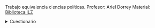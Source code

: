 Trabajo equivalencia ciencias políticas.
Profesor: Ariel Dorrey
Material: [Biblioteca ILZ](https://onedrive.live.com/?id=3CFD2EA5FD82A3BD%215519&cid=3CFD2EA5FD82A3BD&redeem=aHR0cHM6Ly8xZHJ2Lm1zL3UvcyFBcjJqZ3YybEx2MDhxZ3F0YXh0TjBMbUpRUmpBP2U9amJCMGNn)
<details>
    <summary>Cuestionario</summary>
1 ¿QUE ES LA POLITICA?

2 ¿DE DONDE PROVIENE EL TERMINO POLITICA?

3 ¿COMO ERAN LOS SISTEMAS DE GOBIERNO EN LA ANTIGUEDAD?

4 ¿QUE ERA UNA ASAMBLEA?

5 ¿A QUE TIPOS DE PRACTICAS ALUDE EL TERMINO POLITIQUE?

6 ¿DE QUE SE ENCARGA LA CIENCIA POLITICA?

7 ¿POR QUE LA CIENCIA POLITICA ES UNA ACTIVIDAD SOCIAL POR EXCELENCIA?

8 EXPLIQUE QUE DICE ARISTOTELES SOBRE LOS SERES HUMANOS

9 ¿PUEDE CONSIDERARSE UN SER HUMANO AL MARGEN DE LA POLITICA? ¿POR QUE?

10 ¿QUE AFIRMA HANNAH ARENDTDE LA POLITICA?

11 ¿PARA QUE SIRVE LA POLITICA?

12 ¿ QUE SE ENTIENDE POR BIEN COMUN?

13 ¿QUE RELACIONES PUEDEN ESTABLECERSE ENTRE LOS CONFLICTOS, LA POLITICA, Y EL BIEN COMUN?

14¿QUE ES LA DIMENSION SOCIAL DEL PODER?

15 ¿Cuáles FUERON LAS CARACTERISTICAS DEL SISTEMA POLITICO Y SOCIAL DE LA EDAD MEDIA?

16¿Cuáles FUERON LAS CONSECUENCIAS DE LA CRISIS DEL FEUDALISMO?

17¿A QUE SE LLAMA ESTADO ABSOLUTISTA? ¿Cuáles SON SUS RASGOS DISTINTIVOS?

18¿A QUE SE LLAMA ESTADO-NACION?

19 ¿A QUE SE LLAMA CONTRACTUALISMO?

20 ¿CUALES FUERON LAS PRINCIPALES CARACTERISTICAS DEL ESTADO LIBERAL EN LA ARGENTINA ENTRE 1862 Y 1880?

21 ¿QUE RASGOS CARACTERIZARON EL ESTADO LIBERAL OLIGARQUICO EN ARGENTINA ENTRE 1880 Y 1916?

22 ¿QUE CAMBIOS APORTO EL ESTADO LIBERAL DEMOCRATICO EN LA ARGENTINA ENTRE 1916 Y 1930?

23 ¿Qué ES UN ESTADO TOTALITARIO Y CUALES SON SUS EJEMPLOS CARACTERISTICOS EN EL MUNDO?

24 ¿Cómo CARACTERIZA O'DONNELL EL ESTADO BUROCRATICO-AUTORITARIO ENTRE 1966-1973?

25 ¿COMO SE EXPLICAN LAS CRISIS DEL ESTADO DE BIENESTAR Y LA FORMACION DEL ESTADO NEOLIBERAL?

26 ¿Cuáles FUERON LOS RASGOS Y LAS CONSECUENCIAS DE LOS GOLPES DE ESTADO EN LA ARGENTINA DURANTE EL SIGLO XX?
<\details>


1.  La politica es la actividad de gestionar, de forma grupal o de forma individual, las desiciones que se toman sobre como ordenar una sociedad, que normas deben tener y de como resolver los conflictos de intereses dentro de ella, velando por el bien común de los diferentes sectores.

2. Politica es un termino que proviene de "La Polis" que significa ciudad, que en la antigua Grecia era donde se administraban los asuntos sociales y economicos. Si bien ya existian practicas politicas previo a esto, su estudio y practica se formalizó aqui con Platón y Aristoteles, con obras como La Republica y La Politica, respectivamente.

3. En la antiguedad el sistema de gobierno predominante era la monarquia, que concentraba el poder en un rey y tomaba las desiciones el mismo, a su vez siendo asesorado por consejeros sabios.
    - **Monarquia**: el poder lo tenía una sola persona, el monarca o rey, que normalmente obtenia este titulo por herencia. 
    - **Oligarquía**: el poder recaía en un pequeño grupo de individuos, normalmente de la elite o ricos. 
    - **Tiranía**: es el regimen de una persona que toma el poder de forma ilegitima, usualmente a travez del uso de la fuerza.
    - **Teocracia**: El gobierno era ejercido por lideres religiosos quienes representaban la voluntad de dios.
    - **Imperio**: El poder recae en un emperador quien gobierna un extenso territorio de distintos pueblos, a menudo mantenido mediante la conquista.
    - **Aristocracia**: El gobierno recaía en la clase privilegiada, la nombreza y se basaba en el linaje y la educación.
    - **Democracia**: Aqui el poder recae al pueblo quienes toman las desiciones ellos mismos o eligiendo a representantes.
    - **Republica**: El pueblo elige a sus representantes y estos mismos tienen un poder limitado por un marco legal o una constitución.


4. Una asamblea era una experiencia de gobierno en la antigua Grecia que juntaba unos cuantos ciudadanos varones mayores de 18 quienes se juntaban a realizar la toma de desiciones acerca de los asuntos de la polis, siendo estas la base de la democracia ateniense, ya que les permitia a sus ciudadanos ejercer de forma directa el gobierno, no a traves de representantes.

5. El termino politike, o arte de la politica, alude a las practicas de presentar alternativas distintas a las problematicas, buscar consensos o acuerdos y adoptar mecanismos o sistemas para decidir colectivamente.
6. Las ciencias politicas es una diciplina que tiene como objeto de estudio la politica misma, quienes ejercen esta ciencia se denominan politologos. Se estudia el gobierno y sus sistemas, como evolucionaron a lo largo del tiempo, el poder y como se consigue. 

7. La politica es una actividad social por excelencia porque hacer politica es participar de la vida en comun, y le permite a uno tomar un compromiso con si mismo y con el otro para resolver problemas que los afligen.

8. Aristoteles consideraba al ser humano como un animal politico(zoom politikon), planteaba como nuestra primera e inevitable union social era la familia, resultado de nuestra necesidad de subsistir, pero que luego por consiguiente se formaba una aldea o pueblo como una agrupacion necesaria para satisfacer las necesidades de todos que de forma individual los grupos familiares no podrian conseguir por separado. Esto culminaba finalmente en la polis o ciudad estado, cuyo fin ya no es la subsistencia sino llegar a la felicidad y plenitud de sus miembros.

9. En la linea de pensamiento de aristoteles el ser humano no se puede considerar al margen de la politica porque su caracter politico se fundamenta en su capacidad del lenguaje, lo que nos permite la capacidad de hablar y escuchar, proponer y argumentar ideas de lo bueno, lo malo, lo justo y lo injusto y a raiz de esto establecer leyes que nos amparen. Esta busqueda del bien común usando el lenguaje como herramienta es lo que lleva a aristoteles a definirnos como sujetos politicos, lo cual plantea que esta en nuestra naturaleza. 

10. Hannah Arendt planteaba que, a diferencia de Aristoteles, la politica no es una cualidad natural o usual del ser humano, sino algo que surge del encuentro con los demás. No nacemos politicos sino que nos volvemos sujetos politicos cuando resolvemos nuestras diferencias con los demas a traves del dialogo. A su vez plantea a diferencia de aristoteles que podemos precindir de la politica pero que no es deseable porque nos devolveria a un estado de lucha de todos contra todos.

11. La politica sirve como la herramienta para construir el mundo en que queremos vivir. Para regular y organizar la vida en sociedad, para establecer normas y seguir un accionar que tengan como objetivo el bien común y la convivencia. 

12. El bien común es el objetivo de la politica, se puede ver como un conjunto de condiciones en que todos los integrantes de una sociedad salen beneficiados. El problema de esto es que lo que unos consideran el bien común, sus intereses, puede entrar en conlficto un la perspectiva de otros acerca de los suyos. Tambien existe la posibilidad de que los intereses que le garanticen el bien comun a un sector termine perjudicando a otro.

13. Los conflictos son una cosecuencia directa de la actividad politica, porque todos vamos a querer construir nuestra vision del mundo ideal a travez de la misma pero como no todos tenemos la misma idea del mundo que queremos construir surjen estos conflictos sociales en el que enfrentamos nuestras posturas de lo que cada uno considera correcto, o sea, el bien común. Este mismo es casi algo inalcanzable para la politica pero nos incentiva a resolver estas disputas de la forma más justa posible, integrando el "nosotros" y "los otros" nuevamente en Nosotros.

14. La dimension social del poder se refiere al poder que ejercen unos seres humanos por sobre otros. Ya que este mismo surje de las relaciones sociales que nosotros construimos por lo que lo podemos definir como la capacidad de una persona o grupos de obtener una conducta determinada de otras personas o grupos.

15. El sistema sociopolitico predominante de la edad media fue el feudalismo, una jerarquía en la que en la cima el poder lo tenian el rey y los señores. En este sistema el rey entregaba a los señores porciones de tierras, o feudos, a cambio de lealtad politica y militar, quienes explotaban a campesinos para trabajar estas tierras. Tambien existian pactos entre señores quienes pasaban a llamarse señor y vasallo: el señor le cedia al vasallo tierras con campecinos para trabajarla a cambio de apoyo economico y militar, tambien así la promesa de ayuda y proteccion en caso de necesitarla. Se habla de una monarquia descentralizada ya que estos señores y nobles concentraban a su vez una gran cantidad de poder.

16. La crisis del feudalismo causo la perdida de poder entre la nobleza, se reorganizaron las relaciones feudovasallaticas, de modo que estas atribuciones, este poder, fue a parar y a consentrarse en manos del rey, perdiendo asi los nobles la organizacion de su fuerza militar o la acatación de la justicia en su territorio. La cantidad de responsabilidades que cayeron en la monarquia, como la administración militar, la legislación, las obras de infraestructura y la diplomatura con otros estados, permitio que aparecieran instituciones y funcionarios que se encargaban de administrar estas cuestiones, consolidando así, la burocracia.

17. Los estados absolutistas eran aquellos en los que el poder de la monarquia no estaba limitado por nada mas que la moral y lo religioso, concentrando el rey todos los poderes disueltos de las sociedades feudales. Consiguió esto con el apoyo de la nobleza a quien le concedio privilegios sobre campesinos, extensiones impositivas y un lugar en el estado. La monarquia tambien busco el apoyo politico y economico de la burguesia para financiar al estado con impuestos y prestamos al rey a cambio de seguridad legal y fisica, formando asi la nobleza de toga.

18. El estado nación es un tipo de ordenamiento político y social que surge en Europa el cual homogenizaba y unificaba regiones aisladas cuyos habitantes quizá no compartían culturas o símbolos en común, esto a fin de construir la nacionalidad en que todos los habitantes se identifiquen parte de esa comunidad sociopolítica acatando sus normas y obedeciendo a sus autoridades.

19. La teoría contractualista es la que establece el origen y fundamento del Estado propiamente dicho, una sociedad civil, y el estado de la naturaleza, o sociedad. Se caracteriza por poner al Estado de la naturaleza como Punto de partida, el surgimiento del estado civil contraponiéndose y corrigiendo los defectos de este primero, el individuo como elemento constitutivo del estado de la naturaleza, como el pasaje de un estado a otro sucede por uno o más actos voluntarios e intencionales de los individuos y por último que la legitimidad de la sociedad civil o política es el consenso.

20. El estado liberal entre 1862 y 1880 iniciando con la presidencia de Bartolomé Mitre se caracterizó por la organización de instituciones como la justicia, el ejército y la educación. La economía se basó en el libre cambio, a partir de la ley de aduana de 1863, apoyado también en préstamos extranjeros para su funcionamiento. Políticamente se organizaba a través del sufragio popular el cual no era ni obligatorio ni secreto presentando también violencia de parte del ejército en los comicios, tergiversando la voluntad popular.

21. El estado liberal oligárquico comenzó con la presidencia de roca en 1880, se caracterizaba por concentrar el poder en una pequeña élite ya sea por Su riqueza o su prestigio social. Este estado impedía el acceso a cargos elegibles no solo a ciudadanos sino también a otros actores que salieron desfavorecidos en las alianzas políticas. Esto generó indignación de los sectores medios urbanos y no solo de los sectores populares. Económicamente las políticas públicas estaban destinadas a la construcción y financiamiento de la estructura económica dejando al margen las políticas sociales como mera beneficiencia. 

22. El principal cambio que trajo el estado liberal democrático entre 1916 y 1930 fue la reforma electoral mediante la ley Sáenz Peña. Esto volvió al voto obligatorio para los varones mayores a 18 años y de forma secreta (en cuarto oscuro y con boleta) facilitando así la incorporación de sectores medios y trabajadores. 

23. En un estado totalitario el estado ejerce todo el poder sin divisiones ni restricciones. Presenta el recorte a la libertad ciudadana, un partido único y un culto a la personalidad, Con un fuerte énfasis en la propaganda política y el control social así también como la represión de las otras ideas. Sus ejemplos más característicos son Hitler en Alemania Mussolini en Italia Franco en España y stalin en la unión de las repúblicas socialistas soviéticas.

24. O'Donnell le da al Estado burocrático-autoritario las siguientes características: 
 - La restauración del orden y la disciplina social como objetivo
 - Las fuerzas armadas como cabeza Estatal y la burguesía como conductores económicos
 - La exclusión política de los sectores populares
 - La acumulación económica se concentraba en el capital privado
 - La "racionalizaban" las instituciones públicas y empresas privadas
 - La justificación de las intervenciones en lo social económico y político con la dicha mencionada racionalización.

25. La crisis del estado de bienestar se explica por dos grandes motivos:
 - Lo **Económico**: el lado económico contaba de un alto coste fiscal o sea de un gasto social en Salud Educación deporte cultura subsidios a la producción, entre otros. O sea, el estado dejó de poder solventar estos gastos.
 - Lo **Político**: el motivo político contaba con el fortalecimiento relativo de los trabajadores y sus organizaciones sindicales, perdiendo así poder el estado frente a los distintos sectores sociales y condicionando sus políticas.
El estado neoliberal surge de esta pérdida de legitimidad y las críticas sobre la ineficiencia de lo Estatal por debajo de lo privado.

26. Los golpes de estado del siglo XX eran constituidos por sectores electoralmente minoritarios, con apoyo militar, contando con intereses distintos a los del estado, por ende a los de la ciudadanía que los eligió democráticamente. Las políticas económicas que tomaban eran de dependencia de los mercados extranjeros y de la importación de las bienes industriales. Esto tuvo como consecuencia la caída de la industria nacional generando pérdida de trabajos desocupación y la caída de los mercados internos.
